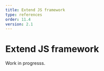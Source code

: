 ```yaml
---
title: Extend JS framework   
type: references
order: 11.4
version: 2.1
---
```


# Extend JS framework

Work in progresss.